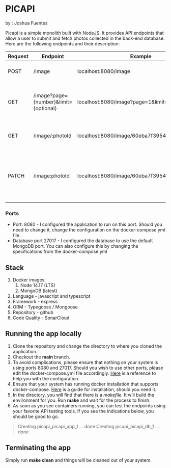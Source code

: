 # PICAPI
by : Joshua Fuentes 

Picapi is a  simple monolith built with NodeJS. It provides API endpoints that allow a user to submit and fetch photos collected in the back-end database. Here are the following endpoints and their description: 

|Request|Endpoint  |Example| Description
|--|--|--|--|
|POST|/image|localhost:8080/image|Submits photo data for storage|
|GET|/image?page={number}&limit={optional}|localhost:8080/image?page=1&limit=5|Returns a list of photos. The pagination queries are optional. 
|GET|/image/:photoId|localhost:8080/image/60eba7f3954edfde3addac1c|Returns a single photo record|
|PATCH|/image:photoId|localhost:8080/image/60eba7f3954edfde3addac1c|Makes a request to "**take**" a photo, which changes it's state of availability.|


###  Ports
*  Port: 8080 - I configured the application to run on this port. Should you need to change it, change the configuration on the docker-compose.yml file. 
* Database port 27017 - I configured the database to use the default MongoDB port. You can also configure this by changing the specifications from the docker-compose.yml

## Stack
1.  Docker images:
	1.  Node 14.17 (LTS)
	2.  MongoDB (latest)
2.  Language - javascript and typescript
3.  Framework - express
4.  ORM - Typegoose / Mongoose
5.  Repository - github
6.  Code Quality - SonarCloud

## Running the app locally
1.  Clone the repository and change the directory to where you cloned the application.
2.  Checkout the **main** branch.
3.  To avoid complications, please ensure that nothing on your system is using ports 8080 and 27017. Should you wish to use other ports, please edit the docker-compose.yml file accordingly. [Here](https://docs.docker.com/compose/networking/) is a reference to help you with the configuration.
4.  Ensure that your system has running docker installation that supports docker-compose. [Here](https://docs.docker.com/get-docker/) is a guide for installation, should you need it.
5.  In the directory, you will find that there is a _makefile._ It will build the environment for you. Run **make** and wait for the process to finish.
6.  As soon as you see containers running, you can test the endpoints using your favorite API testing tools. If you see the indications below, you should be good to go. 

> Creating picapi_picapi_app_1 ... done
Creating picapi_picapi_db_1  ... done 

## Terminating the app
Simply run **make clean** and things will be cleaned out of your system. 